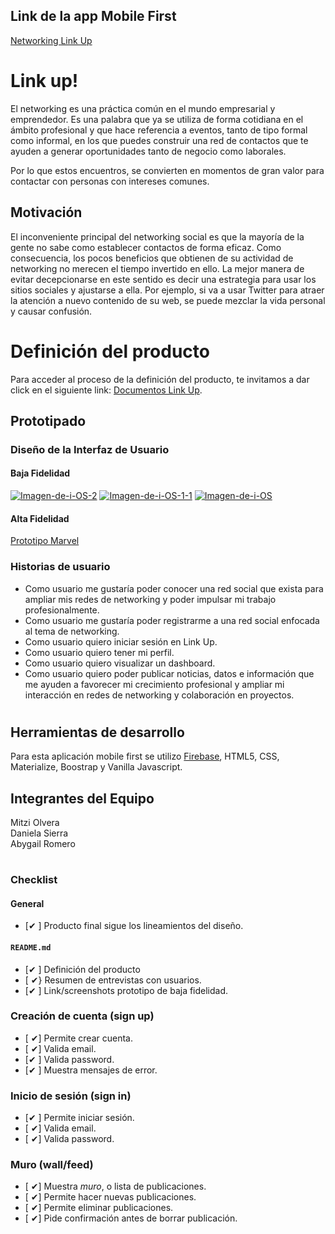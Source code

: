 ## Link de la app Mobile First
[Networking Link Up](https://mitziyolotzin.github.io/CDMX007-social-network/src/index.html)


# Link up!

El networking es una práctica común en el mundo empresarial y emprendedor. Es una palabra que ya se utiliza de forma cotidiana en el ámbito profesional y que hace referencia a eventos, tanto de tipo formal como informal, en los que puedes construir una red de contactos que te ayuden a generar oportunidades tanto de negocio como laborales.

Por lo que estos encuentros,  se convierten en momentos de gran valor para contactar con personas con  intereses comunes.


## Motivación 

El inconveniente principal del networking social es que la mayoría de la gente no sabe como establecer contactos de forma eficaz. Como consecuencia, los pocos beneficios que obtienen de su actividad de networking no merecen el tiempo invertido en ello. La mejor manera de evitar decepcionarse en este sentido es decir una estrategia para usar los sitios sociales y ajustarse a ella. Por ejemplo, si va a usar Twitter para atraer la atención a nuevo contenido de su web, se puede mezclar la vida personal y causar confusión. 

# Definición del producto
Para acceder al proceso de la definición del producto, te invitamos a dar click en el siguiente link: [Documentos Link Up](https://docs.google.com/document/d/1vY4wfazftDGp3bQfZntluL-wmrxKk6sgeSghcdTGq_s/edit?usp=sharing).


## Prototipado
### Diseño de la Interfaz de Usuario 

#### Baja Fidelidad
<a href="https://ibb.co/4Wk7Hkn"><img src="https://i.ibb.co/4Wk7Hkn/Imagen-de-i-OS-2.jpg" alt="Imagen-de-i-OS-2" border="0"></a> <a href="https://ibb.co/cyWGFgd"><img src="https://i.ibb.co/cyWGFgd/Imagen-de-i-OS-1-1.jpg" alt="Imagen-de-i-OS-1-1" border="0"></a> <a href="https://ibb.co/hcVQr26"><img src="https://i.ibb.co/hcVQr26/Imagen-de-i-OS.jpg" alt="Imagen-de-i-OS" border="0"></a>

#### Alta Fidelidad

[Prototipo Marvel](https://marvelapp.com/884e4ib/screen/54169842)

### Historias de usuario

* Como usuario me gustaría poder conocer una red social que exista para ampliar mis redes de networking y poder impulsar mi trabajo profesionalmente.
* Como usuario me gustaría  poder registrarme a una red social enfocada al tema de networking.
* Como usuario quiero iniciar sesión en Link Up.
* Como usuario quiero tener mi perfil.
* Como usuario quiero visualizar un dashboard. 
* Como usuario quiero poder publicar noticias, datos e información que me ayuden a favorecer mi crecimiento profesional y ampliar mi interacción en redes de networking y colaboración en proyectos.


#
## Herramientas de desarrollo
Para esta aplicación mobile first se utilizo [Firebase](https://firebase.google.com/products/database/), HTML5, CSS, Materialize, Boostrap y Vanilla Javascript. 

## Integrantes del Equipo

Mitzi Olvera <br>
Daniela Sierra <br>
Abygail Romero <br>




#
### Checklist 

#### General

* [✔ ] Producto final sigue los lineamientos del diseño.

#### `README.md`

* [✔ ] Definición del producto
* [ ✔} Resumen de entrevistas con usuarios.
* [✔ ] Link/screenshots prototipo de baja fidelidad.


### Creación de cuenta (sign up)

* [ ✔] Permite crear cuenta.
* [ ✔] Valida email.
* [✔ ] Valida password.
* [✔ ] Muestra mensajes de error.

### Inicio de sesión (sign in)

* [✔ ] Permite iniciar sesión.
* [ ✔] Valida email.
* [ ✔] Valida password.

### Muro (wall/feed)

* [ ✔] Muestra _muro_, o lista de publicaciones.
* [ ✔] Permite hacer nuevas publicaciones.
* [ ✔] Permite eliminar publicaciones.
* [ ✔] Pide confirmación antes de borrar publicación.
























